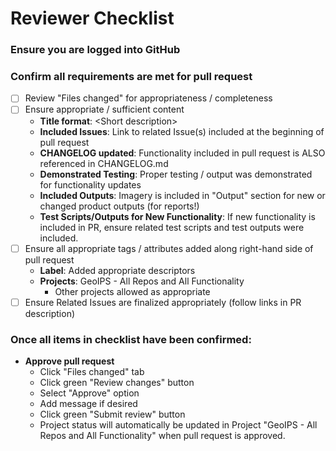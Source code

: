 # Reviewer Checklist

### Ensure you are logged into GitHub

### Confirm all requirements are met for pull request
* [ ] Review "Files changed" for appropriateness / completeness
* [ ] Ensure appropriate / sufficient content
    * **Title format**: \<Short description>
    * **Included Issues**: Link to related Issue(s) included at the beginning of pull request
    * **CHANGELOG updated**: Functionality included in pull request is ALSO referenced in CHANGELOG.md
    * **Demonstrated Testing**: Proper testing / output was demonstrated for functionality updates
    * **Included Outputs**: Imagery is included in "Output" section for new or changed product outputs (for reports!)
    * **Test Scripts/Outputs for New Functionality**: If new functionality is included in PR,
        ensure related test scripts and test outputs were included.
* [ ] Ensure all appropriate tags / attributes added along right-hand side of pull request
    * **Label**: Added appropriate descriptors
    * **Projects**: GeoIPS - All Repos and All Functionality
        * Other projects allowed as appropriate
* [ ] Ensure Related Issues are finalized appropriately (follow links in PR description)
    
### Once all items in checklist have been confirmed:
* **Approve pull request**
    * Click "Files changed" tab
    * Click green "Review changes" button
    * Select "Approve" option
    * Add message if desired
    * Click green "Submit review" button
    * Project status will automatically be updated in Project "GeoIPS - All Repos and All Functionality" when pull request is approved.
